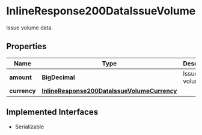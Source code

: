 

# InlineResponse200DataIssueVolume

Issue volume data.

## Properties

Name | Type | Description | Notes
------------ | ------------- | ------------- | -------------
**amount** | **BigDecimal** | Issue volume. |  [optional]
**currency** | [**InlineResponse200DataIssueVolumeCurrency**](InlineResponse200DataIssueVolumeCurrency.md) |  |  [optional]


## Implemented Interfaces

* Serializable


